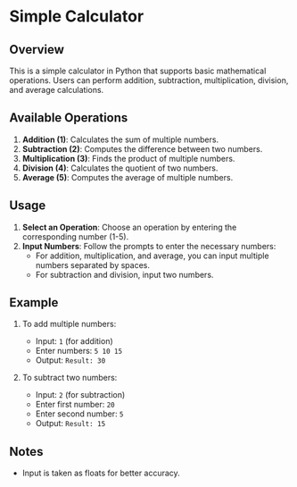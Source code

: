 # Simple Calculator

## Overview
This is a simple calculator  in Python that supports basic mathematical operations. Users can perform addition, subtraction, multiplication, division, and average calculations.

## Available Operations
1. **Addition (1)**: Calculates the sum of multiple numbers.
2. **Subtraction (2)**: Computes the difference between two numbers.
3. **Multiplication (3)**: Finds the product of multiple numbers.
4. **Division (4)**: Calculates the quotient of two numbers.
5. **Average (5)**: Computes the average of multiple numbers.

## Usage

1. **Select an Operation**: Choose an operation by entering the corresponding number (1-5).
2. **Input Numbers**: Follow the prompts to enter the necessary numbers:
   - For addition, multiplication, and average, you can input multiple numbers separated by spaces.
   - For subtraction and division, input two numbers.

## Example
1. To add multiple numbers:
   - Input: `1` (for addition)
   - Enter numbers: `5 10 15`
   - Output: `Result: 30`

2. To subtract two numbers:
   - Input: `2` (for subtraction)
   - Enter first number: `20`
   - Enter second number: `5`
   - Output: `Result: 15`


## Notes

- Input is taken as floats for better accuracy.
